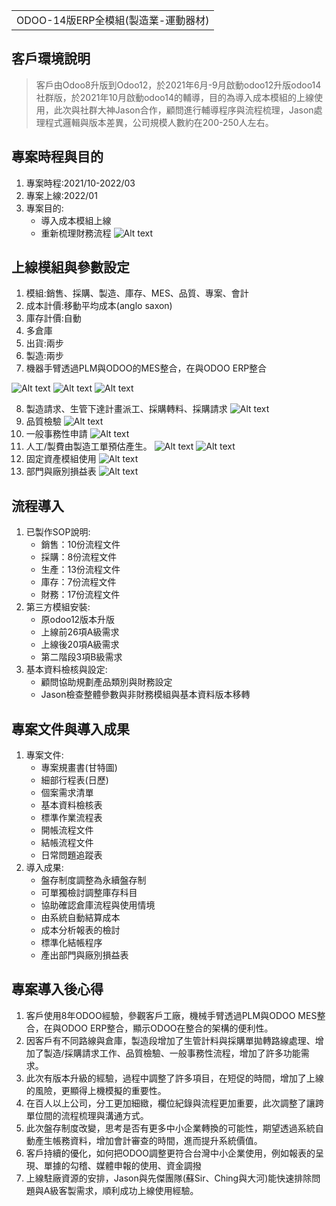 <table>
    <tr>
        <td>ODOO-14版ERP全模組(製造業-運動器材)</td>
    </tr>
</table>

## 客戶環境說明
  >  客戶由Odoo8升版到Odoo12，於2021年6月-9月啟動odoo12升版odoo14社群版，於2021年10月啟動odoo14的輔導，目的為導入成本模組的上線使用，此次與社群大神Jason合作，顧問進行輔導程序與流程梳理，Jason處理程式邏輯與版本差異，公司規模人數約在200-250人左右。

## 專案時程與目的
1. 專案時程:2021/10-2022/03
2. 專案上線:2022/01
3. 專案目的:
   + 導入成本模組上線
   + 重新梳理財務流程
![Alt text](https://github.com/ksharry/Project-sharing-articles.md/blob/main/png/5.1.1.png?raw=true)

## 上線模組與參數設定
1. 模組:銷售、採購、製造、庫存、MES、品質、專案、會計
2. 成本計價:移動平均成本(anglo saxon)
3. 庫存計價:自動
4. 多倉庫
5. 出貨:兩步
6. 製造:兩步
7. 機器手臂透過PLM與ODOO的MES整合，在與ODOO ERP整合

![Alt text](https://github.com/ksharry/Project-sharing-articles.md/blob/main/png/5.2.10.png?raw=true)
![Alt text](https://github.com/ksharry/Project-sharing-articles.md/blob/main/png/5.2.1.png?raw=true)
![Alt text](https://github.com/ksharry/Project-sharing-articles.md/blob/main/png/5.2.2.png?raw=true)

8. 製造請求、生管下達計畫派工、採購轉料、採購請求
![Alt text](https://github.com/ksharry/Project-sharing-articles.md/blob/main/png/5.2.3.png?raw=true)
9. 品質檢驗
![Alt text](https://github.com/ksharry/Project-sharing-articles.md/blob/main/png/5.2.9.png?raw=true)
10. 一般事務性申請
![Alt text](https://github.com/ksharry/Project-sharing-articles.md/blob/main/png/5.2.4.png?raw=true)
11. 人工/製費由製造工單預估產生。
![Alt text](https://github.com/ksharry/Project-sharing-articles.md/blob/main/png/5.2.5.png?raw=true)
![Alt text](https://github.com/ksharry/Project-sharing-articles.md/blob/main/png/5.2.6.png?raw=true)
12. 固定資產模組使用
![Alt text](https://github.com/ksharry/Project-sharing-articles.md/blob/main/png/5.2.7.png?raw=true)
13. 部門與廠別損益表
![Alt text](https://github.com/ksharry/Project-sharing-articles.md/blob/main/png/5.2.8.png?raw=true)

## 流程導入
1. 已製作SOP說明:
   + 銷售：10份流程文件
   + 採購：8份流程文件
   + 生產：13份流程文件
   + 庫存：7份流程文件
   + 財務：17份流程文件
2. 第三方模組安裝:
   + 原odoo12版本升版
   + 上線前26項A級需求
   + 上線後20項A級需求
   + 第二階段3項B級需求
4. 基本資料檢核與設定:
   + 顧問協助規劃產品類別與財務設定
   + Jason檢查整體參數與非財務模組與基本資料版本移轉

## 專案文件與導入成果
1. 專案文件:
   + 專案規畫書(甘特圖)
   + 細部行程表(日歷)
   + 個案需求清單
   + 基本資料檢核表
   + 標準作業流程表
   + 開帳流程文件
   + 結帳流程文件
   + 日常問題追蹤表
2. 導入成果:
   + 盤存制度調整為永續盤存制
   + 可單獨檢討調整庫存科目
   + 協助確認倉庫流程與使用情境
   + 由系統自動結算成本
   + 成本分析報表的檢討
   + 標準化結帳程序
   + 產出部門與廠別損益表

## 專案導入後心得
1. 客戶使用8年ODOO經驗，參觀客戶工廠，機械手臂透過PLM與ODOO MES整合，在與ODOO ERP整合，顯示ODOO在整合的架構的便利性。
2. 因客戶有不同路線與倉庫，製造段增加了生管計料與採購單拋轉路線處理、增加了製造/採購請求工作、品質檢驗、一般事務性流程，增加了許多功能需求。
3. 此次有版本升級的經驗，過程中調整了許多項目，在短促的時間，增加了上線的風險，更顯得上機模擬的重要性。
4. 在百人以上公司，分工更加細緻，欄位紀錄與流程更加重要，此次調整了讓跨單位間的流程梳理與溝通方式。
5. 此次盤存制度改變，思考是否有更多中小企業轉換的可能性，期望透過系統自動產生帳務資料，增加會計審查的時間，進而提升系統價值。
6. 客戶持續的優化，如何把ODOO調整更符合台灣中小企業使用，例如報表的呈現、單據的勾稽、媒體申報的使用、資金調撥
7. 上線駐廠資源的安排，Jason與先傑團隊(蘇Sir、Ching與大河)能快速排除問題與A級客製需求，順利成功上線使用經驗。

